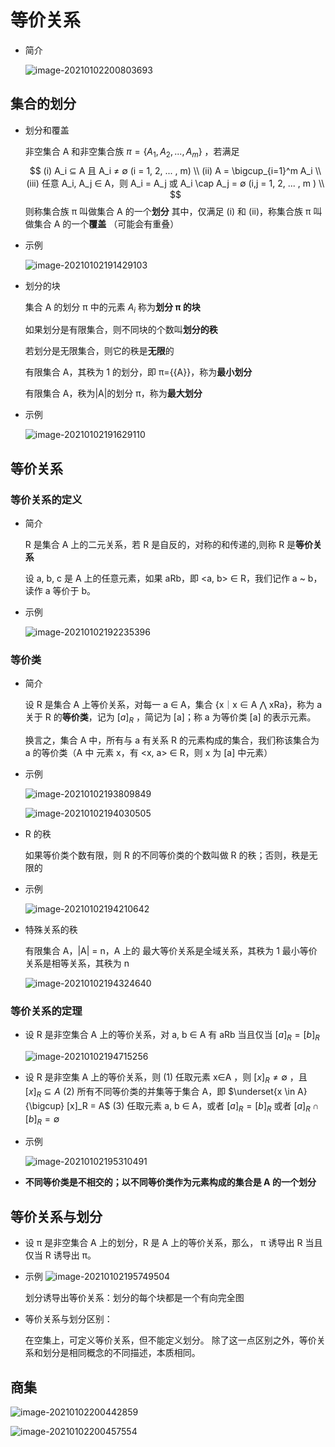 # 等价关系

- 简介

  ![image-20210102200803693](https://gitee.com/twilight_h_1184651848/pic-go-img/raw/master/discreteMathematics/setAndRelation/image-20210102200803693.png)

## 集合的划分

- 划分和覆盖

  非空集合 A 和非空集合族 $π = \{A_1, A_2, ... , A_m\}$ ，若满足
	$$
  (i) A_i ⊆ A 且 A_i ≠ ∅ (i = 1, 2, ... , m) \\
  (ii) A = \bigcup_{i=1}^m A_i \\
  (iii) 任意 A_i, A_j ∈ A，则 A_i = A_j 或 A_i \cap A_j = ∅ (i,j = 1, 2, ... , m ) \\
  $$
  则称集合族 π 叫做集合 A 的一个**划分**
  其中，仅满足 (i) 和 (ii)，称集合族 π 叫做集合 A 的一个**覆盖** （可能会有重叠）

- 示例

  ![image-20210102191429103](https://gitee.com/twilight_h_1184651848/pic-go-img/raw/master/discreteMathematics/setAndRelation/image-20210102191429103.png)

- 划分的块

  集合 A 的划分 π 中的元素 $A_i$ 称为**划分 π 的块**
  
  如果划分是有限集合，则不同块的个数叫**划分的秩**
  
  若划分是无限集合，则它的秩是**无限**的
  
  有限集合 A，其秩为 1 的划分，即 π={{A}}，称为**最小划分**
  
  有限集合 A，秩为|A|的划分 π，称为**最大划分**

- 示例

  ![image-20210102191629110](https://gitee.com/twilight_h_1184651848/pic-go-img/raw/master/discreteMathematics/setAndRelation/image-20210102191629110.png)

## 等价关系

### 等价关系的定义

- 简介

  R 是集合 A 上的二元关系，若 R 是自反的，对称的和传递的,则称 R 是**等价关系**

  设 a, b, c 是 A 上的任意元素，如果 aRb，即 <a, b> ∈ R，我们记作 a ~ b，读作 a 等价于 b。

- 示例

  ![image-20210102192235396](https://gitee.com/twilight_h_1184651848/pic-go-img/raw/master/discreteMathematics/setAndRelation/image-20210102192235396.png)

### 等价类

- 简介

  设 R 是集合 A 上等价关系，对每一 a ∈ A，集合 {x｜x ∈ A ⋀ xRa}，称为 a 关于 R 的**等价类**，记为 $[a]_R$ ，简记为 [a]；称 a 为等价类 [a] 的表示元素。

  换言之，集合 A 中，所有与 a 有关系 R 的元素构成的集合，我们称该集合为 a 的等价类（A 中 元素 x，有 <x, a> ∈ R，则 x 为 [a] 中元素）

- 示例

  ![image-20210102193809849](https://gitee.com/twilight_h_1184651848/pic-go-img/raw/master/discreteMathematics/setAndRelation/image-20210102193809849.png)

  ![image-20210102194030505](https://gitee.com/twilight_h_1184651848/pic-go-img/raw/master/discreteMathematics/setAndRelation/image-20210102194030505.png)


- R 的秩

  如果等价类个数有限，则 R 的不同等价类的个数叫做 R 的秩；否则，秩是无限的
  
- 示例

  ![image-20210102194210642](https://gitee.com/twilight_h_1184651848/pic-go-img/raw/master/discreteMathematics/setAndRelation/image-20210102194210642.png)

- 特殊关系的秩

  有限集合 A，|A| = n，A 上的
  最大等价关系是全域关系，其秩为 1
  最小等价关系是相等关系，其秩为 n

  ![image-20210102194324640](https://gitee.com/twilight_h_1184651848/pic-go-img/raw/master/discreteMathematics/setAndRelation/image-20210102194324640.png)

### 等价关系的定理

- 设 R 是非空集合 A 上的等价关系，对 a, b ∈ A 有 aRb 当且仅当 $[a]_R  = [b]_R$  

  ![image-20210102194715256](https://gitee.com/twilight_h_1184651848/pic-go-img/raw/master/discreteMathematics/setAndRelation/image-20210102194715256.png)

- 设 R 是非空集 A 上的等价关系，则
  (1) 任取元素 x∈A ，则 $[x]_R ≠ ∅$ ，且 $[x]_R ⊆ A$ 
  (2) 所有不同等价类的并集等于集合 A，即 $\underset{x \in A}{\bigcup} [x]_R = A$ 
  (3) 任取元素 a, b ∈ A，或者 $[a]_R = [b]_R$ 或者 $[a]_R ∩ [b]_R = ∅$ 

- 示例

  ![image-20210102195310491](https://gitee.com/twilight_h_1184651848/pic-go-img/raw/master/discreteMathematics/setAndRelation/image-20210102195310491.png)

- **不同等价类是不相交的；以不同等价类作为元素构成的集合是 A 的一个划分**

## 等价关系与划分

- 设 π 是非空集合 A 上的划分，R 是 A 上的等价关系，那么， π 诱导出 R 当且仅当 R 诱导出 π。

- 示例
	![image-20210102195749504](https://gitee.com/twilight_h_1184651848/pic-go-img/raw/master/discreteMathematics/setAndRelation/image-20210102195749504.png)

	划分诱导出等价关系：划分的每个块都是一个有向完全图
	
- 等价关系与划分区别：

  在空集上，可定义等价关系，但不能定义划分。
  除了这一点区别之外，等价关系和划分是相同概念的不同描述，本质相同。

## 商集

![image-20210102200442859](https://gitee.com/twilight_h_1184651848/pic-go-img/raw/master/discreteMathematics/setAndRelation/image-20210102200442859.png)

![image-20210102200457554](https://gitee.com/twilight_h_1184651848/pic-go-img/raw/master/discreteMathematics/setAndRelation/image-20210102200457554.png)